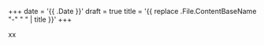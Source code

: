 +++
date = '{{ .Date }}'
draft = true
title = '{{ replace .File.ContentBaseName "-" " " | title }}'
+++

xx
